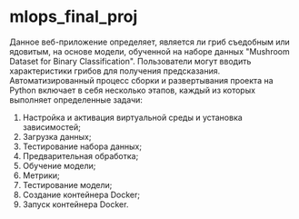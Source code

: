 # mlops_final_proj

Данное веб-приложение определяет, является ли гриб съедобным или ядовитым, на основе модели, обученной на наборе данных "Mushroom Dataset for Binary Classification". Пользователи могут вводить характеристики грибов для получения предсказания.
Автоматизированный процесс сборки и развертывания проекта на Python включает в себя несколько этапов, каждый из которых выполняет определенные задачи:

1. Настройка и активация виртуальной среды и установка зависимостей;
2. Загрузка данных;
3. Тестирование набора данных;
4. Предварительная обработка;
5. Обучение модели;
6. Метрики;
7. Тестирование модели;
8. Создание контейнера Docker;
9. Запуск контейнера Docker.

